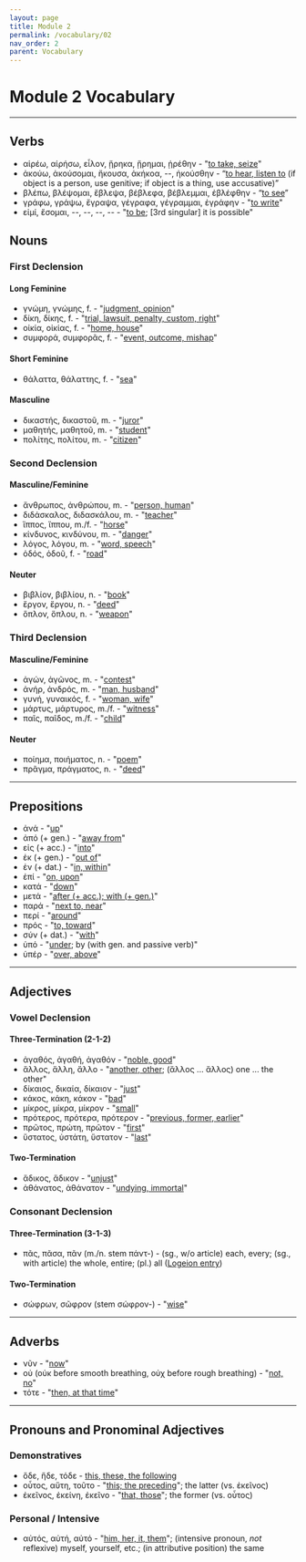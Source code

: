 ```yaml
---
layout: page
title: Module 2
permalink: /vocabulary/02
nav_order: 2
parent: Vocabulary
---
```


# Module 2 Vocabulary

***

## Verbs

* αἱρέω, αἱρήσω, εἷλον, ᾕρηκα, ᾕρημαι, ᾑρέθην - "[to take, seize](https://logeion.uchicago.edu/αἱρέω)"
* ἀκούω, ἀκούσομαι, ἤκουσα, ἀκήκοα, --, ἠκούσθην - “[to hear, listen to](https://logeion.uchicago.edu/ἀκούω) (if object is a person, use genitive; if object is a thing, use accusative)”
* βλέπω, βλέψομαι, ἔβλεψα, βέβλεφα, βέβλεμμαι, ἐβλέφθην - “[to see](https://logeion.uchicago.edu/βλέπω)”
* γράφω, γράψω, ἔγραψα, γέγραφα, γέγραμμαι, ἐγράφην - "[to write](https://logeion.uchicago.edu/γράφω)"
* εἰμί, ἔσομαι, --, --, --, -- - "[to be](https://logeion.uchicago.edu/εἰμί); [3rd singular] it is possible"

## Nouns

### First Declension

#### Long Feminine
* γνώμη, γνώμης, f. - "[judgment, opinion](https://logeion.uchicago.edu/γνώμη)"
* δίκη, δίκης, f. - "[trial, lawsuit, penalty, custom, right](https://logeion.uchicago.edu/δίκη)"
* οἰκία, οἰκίας, f. - "[home, house](https://logeion.uchicago.edu/οἰκία)"
* συμφορά, συμφορᾶς, f. - "[event, outcome, mishap](https://logeion.uchicago.edu/συμφορά)"

#### Short Feminine
* θάλαττα, θάλαττης, f. - "[sea](https://logeion.uchicago.edu/θάλασσα)"

#### Masculine
* δικαστής, δικαστοῦ, m. - "[juror](https://logeion.uchicago.edu/δικαστής)"
* μαθητής, μαθητοῦ, m. - "[student](https://logeion.uchicago.edu/μαθητής)"
* πολίτης, πολίτου, m. - "[citizen](https://logeion.uchicago.edu/πολίτης)"

### Second Declension

#### Masculine/Feminine
* ἄνθρωπος, ἀνθρώπου, m. - "[person, human](https://logeion.uchicago.edu/ἄνθρωπος)"
* διδάσκαλος, διδασκάλου, m. - "[teacher](https://logeion.uchicago.edu/διδάσκαλος)"
* ἵππος, ἵππου, m./f. - "[horse](https://logeion.uchicago.edu/ἵππος)"
* κίνδυνος, κινδύνου, m. - "[danger](https://logeion.uchicago.edu/κίνδυνος)"
* λόγος, λόγου, m. - "[word, speech](https://logeion.uchicago.edu/λόγος)"
* ὁδός, ὁδοῦ, f. - "[road](https://logeion.uchicago.edu/ὁδός)"

#### Neuter
* βιβλίον, βιβλίου, n. - "[book](https://logeion.uchicago.edu/βιβλίον)"
* ἔργον, ἔργου, n. - "[deed](https://logeion.uchicago.edu/ἔργον)"
* ὅπλον, ὅπλου, n. - "[weapon](https://logeion.uchicago.edu/ὅπλον)"

### Third Declension

#### Masculine/Feminine
* ἀγών, ἀγῶνος, m. - "[contest](https://logeion.uchicago.edu/ἀγών)"
* ἀνήρ, ἀνδρός, m. - "[man, husband](https://logeion.uchicago.edu/ἀνήρ)"
* γυνή, γυναικός, f. - "[woman, wife](https://logeion.uchicago.edu/γυνή)"
* μάρτυς, μάρτυρος, m./f. - "[witness](https://logeion.uchicago.edu/μάρτυς)"
* παῖς, παῖδος, m./f. - "[child](https://logeion.uchicago.edu/παῖς)"

#### Neuter
* ποίημα, ποιήματος, n. - "[poem](https://logeion.uchicago.edu/ποίημα)"
* πρᾶγμα, πράγματος, n. - "[deed](https://logeion.uchicago.edu/πρᾶγμα)"


***

## Prepositions

* ἀνά - "[up](https://logeion.uchicago.edu/ἀνά)"
* ἀπό (+ gen.) - "[away from](https://logeion.uchicago.edu/ἀπό)"
* εἰς (+ acc.) - "[into](https://logeion.uchicago.edu/εἰς)"
* ἐκ (+ gen.) - "[out of](https://logeion.uchicago.edu/ἐκ)"
* ἐν (+ dat.) - "[in, within](https://logeion.uchicago.edu/ἐν)"
* ἐπί - "[on, upon](https://logeion.uchicago.edu/ἐπί)"
* κατά - "[down](https://logeion.uchicago.edu/κατά)"
* μετά - "[after (+ acc.); with (+ gen.)](https://logeion.uchicago.edu/μετά)"
* παρά - "[next to, near](https://logeion.uchicago.edu/παρά)"
* περί - "[around](https://logeion.uchicago.edu/περί)"
* πρός - "[to, toward](https://logeion.uchicago.edu/πρός)"
* σύν (+ dat.) - "[with](https://logeion.uchicago.edu/σύν)"
* ὑπό - "[under](https://logeion.uchicago.edu/ὑπό); by (with gen. and passive verb)"
* ὑπέρ - "[over, above](https://logeion.uchicago.edu/ὑπέρ)"

***

## Adjectives

### Vowel Declension

#### Three-Termination (2-1-2)
* ἀγαθός, ἀγαθή, ἀγαθόν - "[noble, good](https://logeion.uchicago.edu/ἀγαθός)"
* ἄλλος, ἄλλη, ἄλλο - "[another, other](https://logeion.uchicago.edu/ἄλλος); (ἄλλος ... ἄλλος) one ... the other"
* δίκαιος, δικαία, δίκαιον - "[just](https://logeion.uchicago.edu/δίκαιος)"
* κάκος, κάκη, κάκον - "[bad](https://logeion.uchicago.edu/κάκος)"
* μίκρος, μίκρα, μίκρον - "[small](https://logeion.uchicago.edu/μίκρος)"
* πρότερος, πρότερα, πρότερον - "[previous, former, earlier](https://logeion.uchicago.edu/πρότερος)"
* πρῶτος, πρώτη, πρῶτον - "[first](https://logeion.uchicago.edu/πρῶτος)"
* ὕστατος, ὑστάτη, ὕστατον - "[last](https://logeion.uchicago.edu/ὕστατος)"

#### Two-Termination
* ἄδικος, ἄδικον - "[unjust](https://logeion.uchicago.edu/ἄδικος)"
* ἀθάνατος, ἀθάνατον - "[undying, immortal](https://logeion.uchicago.edu/ἀθάνατος)"

### Consonant Declension

#### Three-Termination (3-1-3)
* πᾶς, πᾶσα, πᾶν (m./n. stem πάντ-) - (sg., w/o article) each, every; (sg., with article) the whole, entire; (pl.) all ([Logeion entry](https://logeion.uchicago.edu/πᾶς))

#### Two-Termination
* σώφρων, σῶφρον (stem σώφρον-) - "[wise](https://logeion.uchicago.edu/σώφρων)"

***

## Adverbs

* νῦν - "[now](https://logeion.uchicago.edu/νῦν)"
* οὐ (οὐκ before smooth breathing, οὐχ before rough breathing) - "[not, no](https://logeion.uchicago.edu/οὐ)"
* τότε - "[then, at that time](https://logeion.uchicago.edu/τότε)"

***

## Pronouns and Pronominal Adjectives

### Demonstratives
* ὅδε, ἥδε, τόδε - [this, these, the following](https://logeion.uchicago.edu/ὅδε)
* οὗτος, αὕτη, τοῦτο - "[this; the preceding](https://logeion.uchicago.edu/οὗτος)"; the latter (vs. ἐκεῖνος)
* ἐκεῖνος, ἐκείνη, ἐκεῖνο - "[that, those](https://logeion.uchicago.edu/ἐκεῖνος)"; the former (vs. οὗτος)

### Personal / Intensive
* αὐτός, αὐτή, αὐτό - "[him, her, it, them](https://logeion.uchicago.edu/αὐτός)"; (intensive pronoun, *not* reflexive) myself, yourself, etc.; (in attributive position) the same
